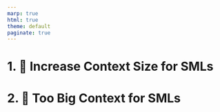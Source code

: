 ```yaml
---
marp: true
html: true
theme: default
paginate: true
---
```

<style>
.dodgerblue {
  color: dodgerblue;
}
</style>
# 1. 📝 Increase Context Size for SMLs

# 2. 🤖 Too Big Context for SMLs
